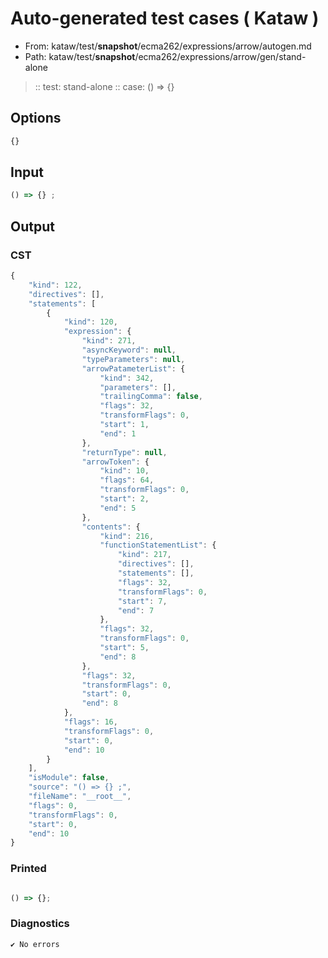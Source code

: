 # Auto-generated test cases ( Kataw )
- From: kataw/test/__snapshot__/ecma262/expressions/arrow/autogen.md
- Path: kataw/test/__snapshot__/ecma262/expressions/arrow/gen/stand-alone
> :: test: stand-alone
> :: case: () => {}
## Options

`````js
{}
`````
## Input

`````js
() => {} ;
`````
## Output

### CST

```javascript
{
    "kind": 122,
    "directives": [],
    "statements": [
        {
            "kind": 120,
            "expression": {
                "kind": 271,
                "asyncKeyword": null,
                "typeParameters": null,
                "arrowPatameterList": {
                    "kind": 342,
                    "parameters": [],
                    "trailingComma": false,
                    "flags": 32,
                    "transformFlags": 0,
                    "start": 1,
                    "end": 1
                },
                "returnType": null,
                "arrowToken": {
                    "kind": 10,
                    "flags": 64,
                    "transformFlags": 0,
                    "start": 2,
                    "end": 5
                },
                "contents": {
                    "kind": 216,
                    "functionStatementList": {
                        "kind": 217,
                        "directives": [],
                        "statements": [],
                        "flags": 32,
                        "transformFlags": 0,
                        "start": 7,
                        "end": 7
                    },
                    "flags": 32,
                    "transformFlags": 0,
                    "start": 5,
                    "end": 8
                },
                "flags": 32,
                "transformFlags": 0,
                "start": 0,
                "end": 8
            },
            "flags": 16,
            "transformFlags": 0,
            "start": 0,
            "end": 10
        }
    ],
    "isModule": false,
    "source": "() => {} ;",
    "fileName": "__root__",
    "flags": 0,
    "transformFlags": 0,
    "start": 0,
    "end": 10
}
```

### Printed

```javascript

() => {};
```

### Diagnostics

```javascript
✔ No errors
```

